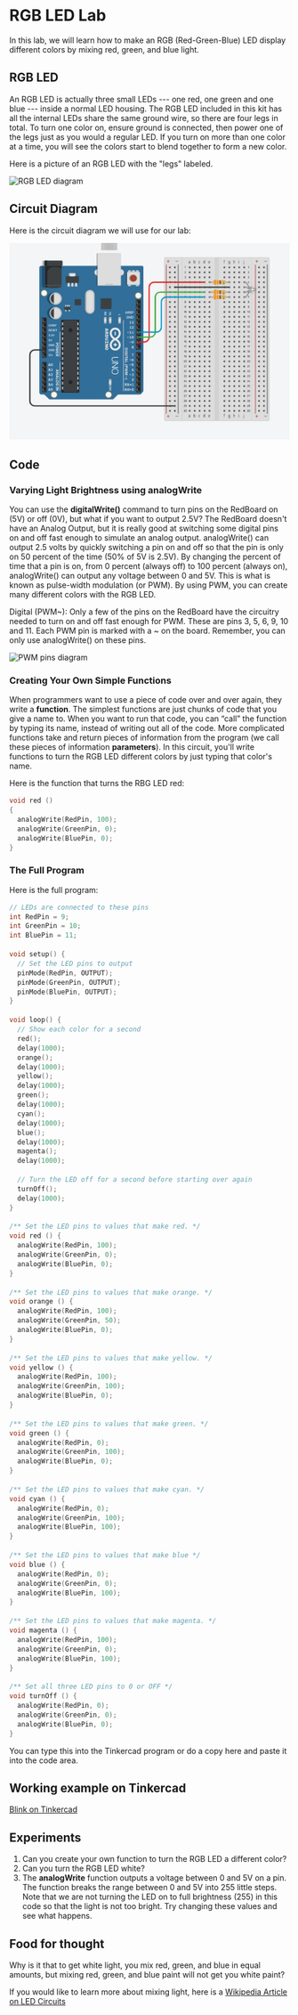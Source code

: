 # RGB LED Lab

In this lab, we will learn how to make an RGB (Red-Green-Blue) LED display different colors by mixing red, green, and blue light.


## RGB LED

An RGB LED is actually three small LEDs --- one red, one green and one blue --- inside a normal LED housing. The RGB LED included in this kit has all the internal LEDs share the same ground wire, so there are four legs in total. To turn one color on, ensure ground is connected, then power one of the legs just as you would a regular LED. If you turn on more than one color at a time, you will see the colors start to blend together to form a new color.

Here is a picture of an RGB LED with the "legs" labeled.

![RGB LED diagram](./img/04-rgb-led.png)


## Circuit Diagram

Here is the circuit diagram we will use for our lab:

![RGB LED circuit diagram](./img/04-rgb-led-circuit.png)


## Code


### Varying Light Brightness using **analogWrite**

You can use the **digitalWrite()** command to turn pins on the RedBoard on (5V) or off (0V), but what if you want to output 2.5V? The RedBoard doesn't have an Analog Output, but it is really good at switching some digital pins on and off fast enough to simulate an analog output. analogWrite() can output 2.5 volts by quickly switching a pin on and off so that the pin is only on 50 percent of the time (50% of 5V is 2.5V). By changing the percent of time that a pin is on, from 0 percent (always off) to 100 percent (always on), analogWrite() can output any voltage between 0 and 5V. This is what is known as pulse-width modulation (or PWM). By using PWM, you can create many different colors with the RGB LED.

Digital (PWM~): Only a few of the pins on the RedBoard have the circuitry needed to turn on and off fast enough for PWM. These are pins 3, 5, 6, 9, 10 and 11. Each PWM pin is marked with a ~ on the board. Remember, you can only use analogWrite() on these pins.

![PWM pins diagram](./img/04-pwm-pins.png)


### Creating Your Own Simple Functions

When programmers want to use a piece of code over and over again, they write a **function**. The simplest functions are just chunks of code that you give a name to. When you want to run that code, you can “call” the function by typing its name, instead of writing out all of the code. More complicated functions take and return pieces of information from the program (we call these pieces of information **parameters**). In this circuit, you'll write functions to turn the RGB LED different colors by just typing that color's name.

Here is the function that turns the RBG LED red:

```C
void red ()
{
  analogWrite(RedPin, 100);
  analogWrite(GreenPin, 0);
  analogWrite(BluePin, 0);
}
```

### The Full Program

Here is the full program:

```C
// LEDs are connected to these pins
int RedPin = 9;
int GreenPin = 10;
int BluePin = 11;

void setup() {
  // Set the LED pins to output
  pinMode(RedPin, OUTPUT);
  pinMode(GreenPin, OUTPUT);
  pinMode(BluePin, OUTPUT);
}

void loop() {
  // Show each color for a second
  red();
  delay(1000);
  orange();
  delay(1000);
  yellow();
  delay(1000);
  green();
  delay(1000);
  cyan();
  delay(1000);
  blue();
  delay(1000);
  magenta();
  delay(1000);

  // Turn the LED off for a second before starting over again
  turnOff();
  delay(1000);
}

/** Set the LED pins to values that make red. */
void red () {
  analogWrite(RedPin, 100);
  analogWrite(GreenPin, 0);
  analogWrite(BluePin, 0);
}

/** Set the LED pins to values that make orange. */
void orange () {
  analogWrite(RedPin, 100);
  analogWrite(GreenPin, 50);
  analogWrite(BluePin, 0);
}

/** Set the LED pins to values that make yellow. */
void yellow () {
  analogWrite(RedPin, 100);
  analogWrite(GreenPin, 100);
  analogWrite(BluePin, 0);
}

/** Set the LED pins to values that make green. */
void green () {
  analogWrite(RedPin, 0);
  analogWrite(GreenPin, 100);
  analogWrite(BluePin, 0);
}

/** Set the LED pins to values that make cyan. */
void cyan () {
  analogWrite(RedPin, 0);
  analogWrite(GreenPin, 100);
  analogWrite(BluePin, 100);
}

/** Set the LED pins to values that make blue */
void blue () {
  analogWrite(RedPin, 0);
  analogWrite(GreenPin, 0);
  analogWrite(BluePin, 100);
}

/** Set the LED pins to values that make magenta. */
void magenta () {
  analogWrite(RedPin, 100);
  analogWrite(GreenPin, 0);
  analogWrite(BluePin, 100);
}

/** Set all three LED pins to 0 or OFF */
void turnOff () {
  analogWrite(RedPin, 0);
  analogWrite(GreenPin, 0);
  analogWrite(BluePin, 0);
}
```
You can type this into the Tinkercad program or do a copy here and paste it into the code area.


## Working example on Tinkercad

[Blink on Tinkercad](https://www.tinkercad.com/things/f3seilzyLGu-blink)


## Experiments

1. Can you create your own function to turn the RGB LED a different color?
2. Can you turn the RGB LED white?
3. The **analogWrite** function outputs a voltage between 0 and 5V on a pin. The function breaks the range between 0 and 5V into 255 little steps. Note that we are not turning the LED on to full brightness (255) in this code so that the light is not too bright. Try changing these values and see what happens.


## Food for thought

Why is it that to get white light, you mix red, green, and blue in equal amounts, but mixing red, green, and blue paint will not get you white paint?

If you would like to learn more about mixing light, here is a [Wikipedia Article on LED Circuits](https://en.wikipedia.org/wiki/LED_circuit)
